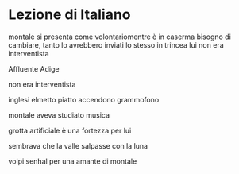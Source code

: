 # Lezione di Italiano

montale si presenta come volontariomentre è in caserma
bisogno di cambiare, tanto lo avrebbero inviati lo stesso in trincea
lui non era interventista

Affluente Adige


non era interventista

inglesi elmetto piatto accendono grammofono

montale aveva studiato musica

grotta artificiale è una fortezza per lui

sembrava che la valle salpasse con la luna

volpi
senhal per una amante di montale
<!--stackedit_data:
eyJoaXN0b3J5IjpbLTI1Mzc1Njc3OSw2MTUwMDA1NTFdfQ==
-->